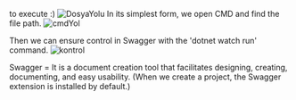 to execute :)
      ![DosyaYolu](https://github.com/hasimakcy/WebScraperforGame/assets/77328571/b4b388d4-c9fb-41f0-acc9-8fa423daf245)
  In its simplest form, we open CMD and find the file path.
      ![cmdYol](https://github.com/hasimakcy/WebScraperforGame/assets/77328571/143048a2-1e5a-4360-a31f-1aead6e847b3)

  Then we can ensure control in Swagger with the 'dotnet watch run' command.
      ![kontrol](https://github.com/hasimakcy/WebScraperforGame/assets/77328571/f6330f82-b799-468b-a70a-4402d5c1ac3b)
      
  Swagger = It is a document creation tool that facilitates designing, creating, documenting, and easy usability.
      (When we create a project, the Swagger extension is installed by default.)
